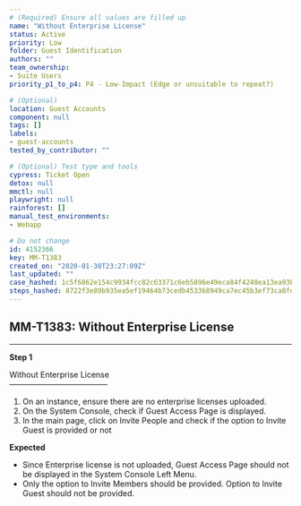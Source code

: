 ```yaml
---
# (Required) Ensure all values are filled up
name: "Without Enterprise License"
status: Active
priority: Low
folder: Guest Identification
authors: ""
team_ownership:
- Suite Users
priority_p1_to_p4: P4 - Low-Impact (Edge or unsuitable to repeat?)

# (Optional)
location: Guest Accounts
component: null
tags: []
labels:
- guest-accounts
tested_by_contributor: ""

# (Optional) Test type and tools
cypress: Ticket Open
detox: null
mmctl: null
playwright: null
rainforest: []
manual_test_environments:
- Webapp

# Do not change
id: 4152366
key: MM-T1383
created_on: "2020-01-30T23:27:09Z"
last_updated: ""
case_hashed: 1c5f6862e154c9934fcc82c63371c6eb5896e49eca84f4240ea13ea93bf8842b809c9f91e403ec2af403375520c81dba
steps_hashed: 8722f3e89b935ea5ef19464b73cedb453368949ca7ec45b3ef73ca8fd76e5ef29bd66d63d571f0f6a4ba967db53a1cdd
---
```


<!-- (Auto-generated) Based on frontmatter's "key" and "name" -->

## MM-T1383: Without Enterprise License

---

**Step 1**

Without Enterprise License\
–––––––––––––––––––––––––

1. On an instance, ensure there are no enterprise licenses uploaded.
2. On the System Console, check if Guest Access Page is displayed.
3. In the main page, click on Invite People and check if the option to Invite Guest is provided or not

**Expected**

- Since Enterprise license is not uploaded, Guest Access Page should not be displayed in the System Console Left Menu.
- Only the option to Invite Members should be provided. Option to Invite Guest should not be provided.
